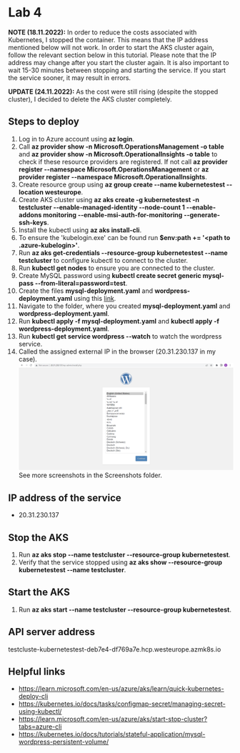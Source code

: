 # Lab 4
**NOTE (18.11.2022):** In order to reduce the costs associated with Kubernetes, I stopped the container.
This means that the IP address mentioned below will not work.
In order to start the AKS cluster again, follow the relevant section below in this tutorial.
Please note that the IP address may change after you start the cluster again.
It is also important to wait 15-30 minutes between stopping and starting the service.
If you start the service sooner, it may result in errors.

**UPDATE (24.11.2022):** As the cost were still rising (despite the stopped cluster), I decided to delete the AKS cluster completely.
 
## Steps to deploy
1. Log in to Azure account using **az login**.
2. Call **az provider show -n Microsoft.OperationsManagement -o table**
and **az provider show -n Microsoft.OperationalInsights -o table** to check if these resource providers are registered.
If not call **az provider register --namespace Microsoft.OperationsManagement** or
**az provider register --namespace Microsoft.OperationalInsights**.
3. Create resource group using **az group create --name kubernetestest  --location westeurope**.
4. Create AKS cluster using **az aks create -g kubernetestest -n testcluster --enable-managed-identity --node-count 1 --enable-addons monitoring --enable-msi-auth-for-monitoring --generate-ssh-keys**.
5. Install the kubectl using **az aks install-cli**.
6. To ensure the 'kubelogin.exe' can be found run **$env:path += '<path to .azure-kubelogin>'**.
7. Run **az aks get-credentials --resource-group kubernetestest --name testcluster** to configure kubectl to connect to the cluster.
8. Run **kubectl get nodes** to ensure you are connected to the cluster.
9. Create MySQL password using **kubectl create secret generic mysql-pass --from-literal=password=test**.
10. Create the files **mysql-deployment.yaml** and **wordpress-deployment.yaml** using this [link](https://kubernetes.io/docs/tutorials/stateful-application/mysql-wordpress-persistent-volume/).
11. Navigate to the folder, where you created **mysql-deployment.yaml** and **wordpress-deployment.yaml**.
12. Run **kubectl apply -f mysql-deployment.yaml** and **kubectl apply -f wordpress-deployment.yaml**.
13. Run **kubectl get service wordpress --watch** to watch the wordpress service.
14. Called the assigned external IP in the browser (20.31.230.137 in my case).
![Wordpress](Screenshots/wordpress.png)
See more screenshots in the Screenshots folder.

## IP address of the service
* 20.31.230.137

## Stop the AKS
1. Run **az aks stop --name testcluster --resource-group kubernetestest**.
2. Verify that the service stopped using **az aks show --resource-group kubernetestest --name testcluster**.

## Start the AKS
1. Run **az aks start --name testcluster --resource-group kubernetestest**.

## API server address
testcluste-kubernetestest-deb7e4-df769a7e.hcp.westeurope.azmk8s.io

## Helpful links
* https://learn.microsoft.com/en-us/azure/aks/learn/quick-kubernetes-deploy-cli
* https://kubernetes.io/docs/tasks/configmap-secret/managing-secret-using-kubectl/
* https://learn.microsoft.com/en-us/azure/aks/start-stop-cluster?tabs=azure-cli
* https://kubernetes.io/docs/tutorials/stateful-application/mysql-wordpress-persistent-volume/
